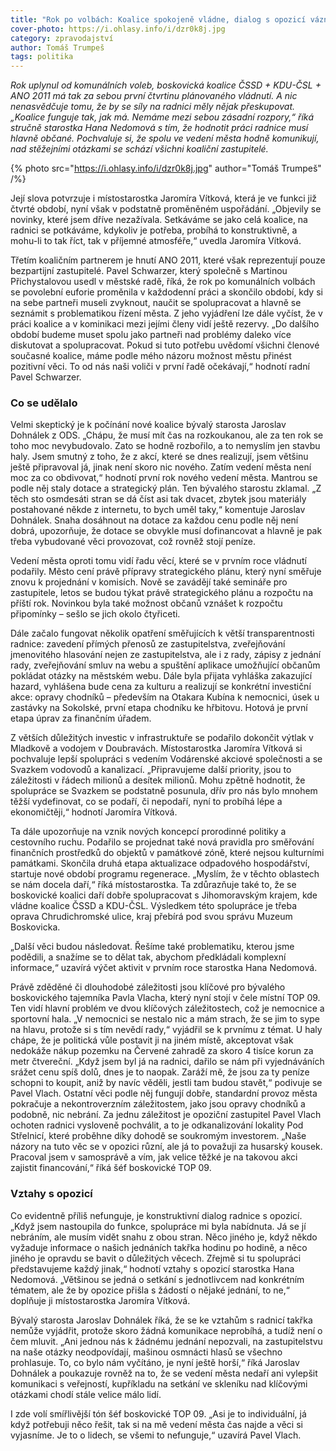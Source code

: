 ```yaml
---
title: "Rok po volbách: Koalice spokojeně vládne, dialog s opozicí vázne"
cover-photo: https://i.ohlasy.info/i/dzr0k8j.jpg
category: zpravodajství
author: Tomáš Trumpeš
tags: politika
---
```


*Rok uplynul od komunálních voleb, boskovická koalice ČSSD + KDU-ČSL + ANO 2011 má tak za sebou první čtvrtinu plánovaného vládnutí. A nic nenasvědčuje tomu, že by se síly na radnici měly nějak přeskupovat. „Koalice funguje tak, jak má. Nemáme mezi sebou zásadní rozpory,“ říká stručně starostka Hana Nedomová s tím, že hodnotit práci radnice musí hlavně občané. Pochvaluje si, že spolu ve vedení města hodně komunikují, nad stěžejními otázkami se schází všichni koaliční zastupitelé.*

{% photo src="https://i.ohlasy.info/i/dzr0k8j.jpg" author="Tomáš Trumpeš" /%}

Její slova potvrzuje i místostarostka Jaromíra Vítková, která je ve funkci již čtvrté období, nyní však v podstatně proměněném uspořádání. „Objevily se novinky, které jsem dříve nezažívala. Setkáváme se jako celá koalice, na radnici se potkáváme, kdykoliv je potřeba, probíhá to konstruktivně, a mohu-li to tak říct, tak v příjemné atmosféře,“ uvedla Jaromíra Vítková. 

Třetím koaličním partnerem je hnutí ANO 2011, které však reprezentují pouze bezpartijní zastupitelé. Pavel Schwarzer, který společně s Martinou Přichystalovou usedl v městské radě, říká, že rok po komunálních volbách se povolební euforie proměnila v každodenní práci a skončilo období, kdy si na sebe partneři museli zvyknout, naučit se spolupracovat a hlavně se seznámit s problematikou řízení města. Z jeho vyjádření lze dále vyčíst, že v práci koalice a v kominikaci mezi jejími členy vidí ještě rezervy. „Do dalšího období budeme muset spolu jako partneři nad problémy daleko více diskutovat a spolupracovat. Pokud si tuto potřebu uvědomí všichni členové současné koalice, máme podle mého názoru možnost městu přinést pozitivní věci. To od nás naši voliči v první řadě očekávají,“ hodnotí radní Pavel Schwarzer.

### Co se udělalo

Velmi skeptický je k počínání nové koalice bývalý starosta Jaroslav Dohnálek z ODS. „Chápu, že musí mít čas na rozkoukanou, ale za ten rok se toho moc nevybudovalo. Zato se hodně rozbořilo, a to nemyslím jen stavbu haly. Jsem smutný z toho, že z akcí, které se dnes realizují, jsem většinu ještě připravoval já, jinak není skoro nic nového. Zatím vedení města není moc za co obdivovat,“ hodnotí první rok nového vedení města. Mantrou se podle něj staly dotace a strategický plán. Ten bývalého starostu zklamal. „Z těch sto osmdesáti stran se dá číst asi tak dvacet, zbytek jsou materiály postahované někde z internetu, to bych uměl taky,“ komentuje Jaroslav Dohnálek. Snaha dosáhnout na dotace za každou cenu podle něj není dobrá, upozorňuje, že dotace se obvykle musí dofinancovat a hlavně je pak třeba vybudované věci provozovat, což rovněž stojí peníze.

Vedení města oproti tomu vidí řadu věcí, které se v prvním roce vládnutí podařily. Město cení právě přípravy strategického plánu, který nyní směřuje znovu k projednání v komisích. Nově se zavádějí také semináře pro zastupitele, letos se budou týkat právě strategického plánu a rozpočtu na příští rok. Novinkou byla také možnost občanů vznášet k rozpočtu připomínky – sešlo se jich okolo čtyřiceti.

Dále začalo fungovat několik opatření směřujících k větší transparentnosti radnice: zavedení přímých přenosů ze zastupitelstva, zveřejňování jmenovitého hlasování nejen ze zastupitelstva, ale i z rady, zápisy z jednání rady, zveřejňování smluv na webu a spuštění aplikace umožňující občanům pokládat otázky na městském webu. Dále byla přijata vyhláška zakazující hazard, vyhlášena bude cena za kulturu a realizují se konkrétní investiční akce: opravy chodníků – především na Otakara Kubína k nemocnici, úsek u zastávky na Sokolské, první etapa chodníku ke hřbitovu. Hotová je první etapa úprav za finančním úřadem. 

Z větších důležitých investic v infrastruktuře se podařilo dokončit výtlak v Mladkově a vodojem v Doubravách. Místostarostka Jaromíra Vítková si pochvaluje lepší spolupráci s vedením Vodárenské akciové společnosti a se Svazkem vodovodů a kanalizací. „Připravujeme další priority, jsou to záležitosti v řádech milionů a desítek milionů. Mohu zpětně hodnotit, že spolupráce se Svazkem se podstatně posunula, dřív pro nás bylo mnohem těžší vydefinovat, co se podaří, či nepodaří, nyní to probíhá lépe a ekonomičtěji,“ hodnotí Jaromíra Vítková.

Ta dále upozorňuje na vznik nových koncepcí prorodinné politiky a cestovního ruchu. Podařilo se projednat také nová pravidla pro směřování finančních prostředků do objektů v památkové zóně, které nejsou kulturními památkami. Skončila druhá etapa aktualizace odpadového hospodářství, startuje nové období programu regenerace. „Myslím, že v těchto oblastech se nám docela daří,“ říká místostarostka. Ta zdůrazňuje také to, že se boskovické koalici daří dobře spolupracovat s Jihomoravským krajem, kde vládne koalice ČSSD a KDU-ČSL. Výsledkem této spolupráce je třeba oprava Chrudichromské ulice, kraj přebírá pod svou správu Muzeum Boskovicka.

„Další věci budou následovat. Řešíme také problematiku, kterou jsme podědili, a snažíme se to dělat tak, abychom předkládali komplexní informace,“ uzavírá výčet aktivit v prvním roce starostka Hana Nedomová. 

Právě zděděné či dlouhodobé záležitosti jsou klíčové pro bývalého boskovického tajemníka Pavla Vlacha, který nyní stojí v čele místní TOP 09. Ten vidí hlavní problém ve dvou klíčových záležitostech, což je nemocnice a sportovní hala. „V nemocnici se nestalo nic a mám strach, že se jim to sype na hlavu, protože si s tím nevědí rady,“ vyjádřil se k prvnímu z témat. U haly chápe, že je politická vůle postavit ji na jiném místě, akceptovat však nedokáže nákup pozemku na Červené zahradě za skoro 4 tisíce korun za metr čtvereční. „Když jsem byl já na radnici, dařilo se nám při vyjednáváních srážet cenu spíš dolů, dnes je to naopak. Zaráží mě, že jsou za ty peníze schopni to koupit, aniž by navíc věděli, jestli tam budou stavět,“ podivuje se Pavel Vlach. Ostatní věci podle něj fungují dobře, standardní provoz města pokračuje a nekontroverzním záležitostem, jako jsou opravy chodníků a podobně, nic nebrání. Za jednu záležitost je opoziční zastupitel Pavel Vlach ochoten radnici vysloveně pochválit, a to je odkanalizování lokality Pod Střelnicí, které proběhne díky dohodě se soukromým investorem. „Naše názory na tuto věc se v opozici různí, ale já to považuji za husarský kousek. Pracoval jsem v samosprávě a vím, jak velice těžké je na takovou akci zajistit financování,“ říká šéf boskovické TOP 09.

### Vztahy s opozicí

Co evidentně příliš nefunguje, je konstruktivní dialog radnice s opozicí. „Když jsem nastoupila do funkce, spolupráce mi byla nabídnuta. Já se jí nebráním, ale musím vidět snahu z obou stran. Něco jiného je, když někdo vyžaduje informace o našich jednáních takřka hodinu po hodině, a něco jiného je opravdu se bavit o důležitých věcech. Zřejmě si tu spolupráci představujeme každý jinak,“ hodnotí vztahy s opozicí starostka Hana Nedomová. „Většinou se jedná o setkání s jednotlivcem nad konkrétním tématem, ale že by opozice přišla s žádostí o nějaké jednání, to ne,“ doplňuje ji místostarostka Jaromíra Vítková.

Bývalý starosta Jaroslav Dohnálek říká, že se ke vztahům s radnicí takřka nemůže vyjádřit, protože skoro žádná komunikace neprobíhá, a tudíž není o čem mluvit. „Ani jednou nás k žádnému jednání nepozvali, na zastupitelstvu na naše otázky neodpovídají, mašinou osmnácti hlasů se všechno prohlasuje. To, co bylo nám vyčítáno, je nyní ještě horší,“ říká Jaroslav Dohnálek a poukazuje rovněž na to, že se vedení města nedaří ani vylepšit komunikaci s veřejností, kupříkladu na setkání ve skleníku nad klíčovými otázkami chodí stále velice málo lidí. 

I zde volí smířlivější tón šéf boskovické TOP 09. „Asi je to individuální, já když potřebuji něco řešit, tak si na mě vedení města čas najde a věci si vyjasníme. Je to o lidech, se všemi to nefunguje,“ uzavírá Pavel Vlach.
